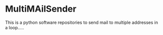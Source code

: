 # MultiMAilSender
This is a python software repositories to send mail to multiple addresses in a loop.....
